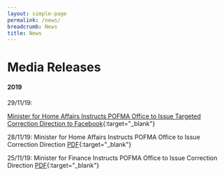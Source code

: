 ```yaml
---
layout: simple-page
permalink: /news/
breadcrumb: News
title: News
---
```


# Media Releases

#### 2019

29/11/19: 

[Minister for Home Affairs Instructs POFMA Office to Issue Targeted Correction Direction to Facebook](/documents/media-releases/2019/Nov/POFMA%20Office%20TCD%20Media%20Statement%2029%20Nov%202019.pdf){:target="_blank"}

28/11/19: Minister for Home Affairs Instructs POFMA Office to Issue Correction Direction [PDF](/documents/media-releases/2019/Nov/POFMA%20Office%20Media%20Statement%2028%20Nov%202019.pdf){:target="_blank"}

25/11/19: Minister for Finance Instructs POFMA Office to Issue Correction Direction [PDF](/documents/media-releases/2019/Nov/POFMA%20Office%20Media%20Statement%2025%20Nov%202019.pdf){:target="_blank"}


